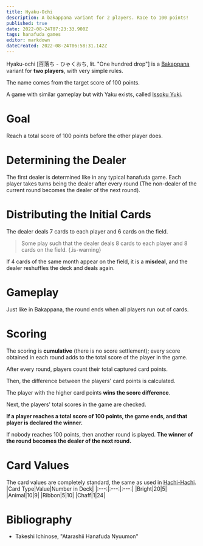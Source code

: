 ```yaml
---
title: Hyaku-Ochi
description: A bakappana variant for 2 players. Race to 100 points!
published: true
date: 2022-08-24T07:23:33.900Z
tags: hanafuda games
editor: markdown
dateCreated: 2022-08-24T06:58:31.142Z
---
```


Hyaku-ochi [百落ち - ひゃくおち, lit. "One hundred drop"] is a [Bakappana](/en/hanafuda/games/bakappana) variant for **two players**, with very simple rules.

The name comes from the target score of 100 points.

A game with similar gameplay but with Yaku exists, called [Issoku Yuki](/en/hanafuda/games/issokuyuki).

# Goal
Reach a total score of 100 points before the other player does.

# Determining the Dealer
The first dealer is determined like in any typical hanafuda game. Each player takes turns being the dealer after every round (The non-dealer of the current round becomes the dealer of the next round).

# Distributing the Initial Cards
The dealer deals 7 cards to each player and 6 cards on the field. 

> Some play such that the dealer deals 8 cards to each player and 8 cards on the field.
{.is-warning}

If 4 cards of the same month appear on the field, it is a **misdeal**, and the dealer reshuffles the deck and deals again. 

# Gameplay
Just like in Bakappana, the round ends when all players run out of cards.

# Scoring
The scoring is **cumulative** (there is no score settlement); every score obtained in each round adds to the total score of the player in the game.

After every round, players count their total captured card points.

Then, the difference between the players' card points is calculated.

The player with the higher card points **wins the score difference**.

Next, the players' total scores in the game are checked.

**If a player reaches a total score of 100 points, the game ends, and that player is declared the winner.**

If nobody reaches 100 points, then another round is played. **The winner of the round becomes the dealer of the next round.**

# Card Values
The card values are completely standard, the same as used in [Hachi-Hachi](/en/hanafuda/games/hachi-hachi).
|Card Type|Value|Number in Deck|
|:---:|:---:|:---:|
|Bright|20|5|
|Animal|10|9|
|Ribbon|5|10|
|Chaff|1|24|


# Bibliography
- Takeshi Ichinose, "Atarashii Hanafuda Nyuumon"
